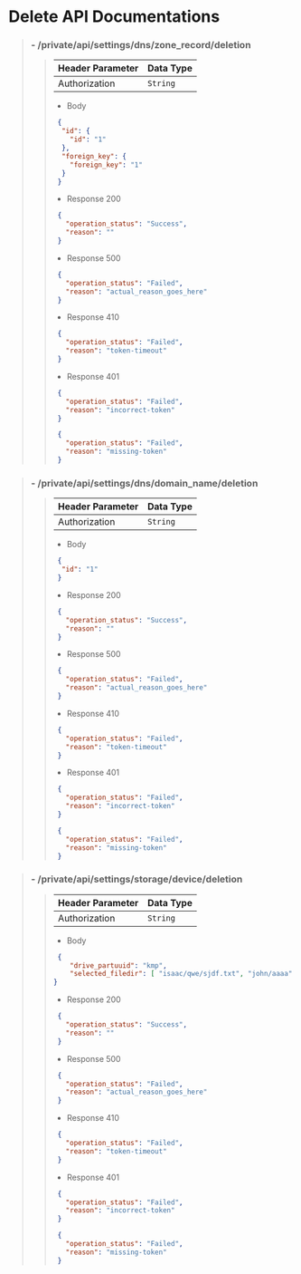# Delete API Documentations

> ### - /private/api/settings/dns/zone_record/deletion
>>
>> | Header Parameter | Data Type |
>> | ---------------- | --------- |
>> | Authorization    | `String`  |
>> 
>>  - Body
>> ```json
>>  {
>>   "id": {
>>     "id": "1"
>>   },
>>   "foreign_key": {
>>     "foreign_key": "1"
>>   }
>>  }
>> ```
>>
>> - Response 200 
>> ```json
>>  {
>>    "operation_status": "Success",
>>    "reason": ""
>>  }
>> ``` 
>> - Response 500 
>> ```json
>>  {
>>    "operation_status": "Failed",
>>    "reason": "actual_reason_goes_here"
>>  }
>> ``` 
>> - Response 410 
>> ```json
>>  {
>>    "operation_status": "Failed",
>>    "reason": "token-timeout"
>>  }
>> ```
>> - Response 401 
>> ```json
>>  {
>>    "operation_status": "Failed",
>>    "reason": "incorrect-token"
>>  }
>> ```
>> ```json
>>  {
>>    "operation_status": "Failed",
>>    "reason": "missing-token"
>>  }
>> ```

> ### - /private/api/settings/dns/domain_name/deletion
>>
>> | Header Parameter | Data Type |
>> | ---------------- | --------- |
>> | Authorization    | `String`  |
>> 
>>  - Body
>> ```json
>>  {
>>   "id": "1"
>>  }
>> ```
>>
>> - Response 200 
>> ```json
>>  {
>>    "operation_status": "Success",
>>    "reason": ""
>>  }
>> ``` 
>> - Response 500 
>> ```json
>>  {
>>    "operation_status": "Failed",
>>    "reason": "actual_reason_goes_here"
>>  }
>> ``` 
>> - Response 410 
>> ```json
>>  {
>>    "operation_status": "Failed",
>>    "reason": "token-timeout"
>>  }
>> ```
>> - Response 401 
>> ```json
>>  {
>>    "operation_status": "Failed",
>>    "reason": "incorrect-token"
>>  }
>> ```
>> ```json
>>  {
>>    "operation_status": "Failed",
>>    "reason": "missing-token"
>>  }
>> ```

> ### - /private/api/settings/storage/device/deletion
>>
>> | Header Parameter | Data Type |
>> | ---------------- | --------- |
>> | Authorization     | `String` |
>> 
>>  - Body
>> ```json
>>  {
>>     "drive_partuuid": "kmp",
>>     "selected_filedir": [ "isaac/qwe/sjdf.txt", "john/aaaa", "john/text.txt" ]
>> }
>> ```
>>
>> - Response 200 
>> ```json
>>  {
>>    "operation_status": "Success",
>>    "reason": ""
>>  }
>> ``` 
>> - Response 500 
>> ```json
>>  {
>>    "operation_status": "Failed",
>>    "reason": "actual_reason_goes_here"
>>  }
>> ``` 
>> - Response 410 
>> ```json
>>  {
>>    "operation_status": "Failed",
>>    "reason": "token-timeout"
>>  }
>> ```
>> - Response 401 
>> ```json
>>  {
>>    "operation_status": "Failed",
>>    "reason": "incorrect-token"
>>  }
>> ```
>> ```json
>>  {
>>    "operation_status": "Failed",
>>    "reason": "missing-token"
>>  }
>> ```

